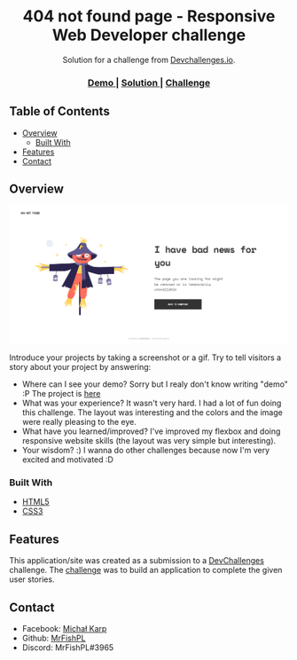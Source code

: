 <!-- Please update value in the {}  -->

<h1 align="center">404 not found page - Responsive Web Developer challenge</h1>

<div align="center">
   Solution for a challenge from  <a href="http://devchallenges.io" target="_blank">Devchallenges.io</a>.
</div>

<div align="center">
  <h3>
    <a href="https://www.figma.com/file/QeKWLNhB13zDjJzqR22TKE">
      Demo
    </a>
    <span> | </span>
    <a href="https://mrfishpl.github.io/devchallenges.io-404NotFound-MrFishPL/">
      Solution
    </a>
    <span> | </span>
    <a href="https://devchallenges.io/challenges/wBunSb7FPrIepJZAg0sY">
      Challenge
    </a>
  </h3>
</div>

<!-- TABLE OF CONTENTS -->

## Table of Contents

- [Overview](#overview)
  - [Built With](#built-with)
- [Features](#features)
- [Contact](#contact)

<!-- OVERVIEW -->

## Overview

![screenshot](https://raw.githubusercontent.com/MrFishPL/devchallenges.io-404NotFound-MrFishPL/master/img/screen.png)

Introduce your projects by taking a screenshot or a gif. Try to tell visitors a story about your project by answering:

- Where can I see your demo?
  Sorry but I realy don't know writing "demo" :P The project is [here](https://www.figma.com/file/QeKWLNhB13zDjJzqR22TKE)
- What was your experience?
  It wasn't very hard. I had a lot of fun doing this challenge. The layout was interesting and the colors and the image were really pleasing to the eye.
- What have you learned/improved?
  I've improved my flexbox and doing responsive website skills (the layout was very simple but interesting).
- Your wisdom? :)
  I wanna do other challenges because now I'm very excited and motivated :D

### Built With

<!-- This section should list any major frameworks that you built your project using. Here are a few examples.-->

- [HTML5](https://html5.org/)
- [CSS3](https://www.w3.org/Style/CSS/Overview.en.html)

## Features

<!-- List the features of your application or follow the template. Don't share the figma file here :) -->

This application/site was created as a submission to a [DevChallenges](https://devchallenges.io/challenges) challenge. The [challenge](https://devchallenges.io/challenges/wBunSb7FPrIepJZAg0sY) was to build an application to complete the given user stories.

## Contact

- Facebook: [Michał Karp](https://www.facebook.com/karpik.junior)
- Github: [MrFishPL](https://github.com/MrFishPL)
- Discord: MrFishPL#3965

